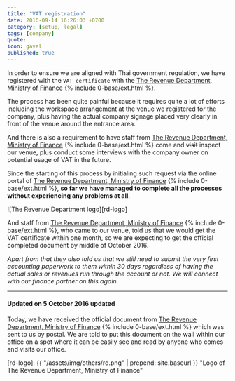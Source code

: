 ```yaml
---
title: "VAT registration"
date: 2016-09-14 16:26:03 +0700
category: [setup, legal]
tags: [company]
quote:
icon: gavel
published: true
---
```


In order to ensure we are aligned with Thai government regulation, we have registered with the `VAT certificate` with the [The Revenue Department, Ministry of Finance] {% include 0-base/ext.html %}.

The process has been quite painful because it requires quite a lot of efforts including the workspace arrangement at the venue we registered for the company, plus having the actual company signage placed very clearly in front of the venue around the entrance area.

And there is also a requirement to have staff from [The Revenue Department, Ministry of Finance] {% include 0-base/ext.html %} come and <del>visit</del> inspect our venue, plus conduct some interviews with the company owner on potential usage of VAT in the future.

Since the starting of this process by initialing such request via the online portal of [The Revenue Department, Ministry of Finance] {% include 0-base/ext.html %}, **so far we have managed to complete all the processes without experiencing any problems at all**.


![The Revenue Department logo][rd-logo]



And staff from [The Revenue Department, Ministry of Finance] {% include 0-base/ext.html %}, who came to our venue, told us that we would get the VAT certificate within one month, so we are expecting to get the official completed document by middle of October 2016.

*Apart from that they also told us that we still need to submit the very first accounting paperwork to them within 30 days regardless of having the actual sales or revenues run through the account or not. We will connect with our finance partner on this again.*

<!--more-->

---

#### Updated on 5 October 2016 <span class="label blue">updated</span>

Today, we have received the official document from [The Revenue Department, Ministry of Finance] {% include 0-base/ext.html %} which was sent to us by postal. We are told to put this document on the wall within our office on a spot where it can be easily see and read by anyone who comes and visits our office.

<!-- And below are the electronic copies of the completed paperwork that we have got back from the [The Revenue Department, Ministry of Finance] {% include 0-base/ext.html %} regarding to our official `VAT certificate registration`. -->


<!-- <div class="row">
  <div class="col-xs-12 col-sm-12 col-md-12 col-lg-12">
    <a class="modal-link" data-toggle="modal" data-target="#VAT"><img class="img-thumbnail" src="{{ "/assets/img/registration/VATs.jpg" | prepend: site.baseurl }}" alt="VAT registration"></a>
    <div class="modal fade" id="VAT" tabindex="-1" role="dialog">
      <div class="modal-dialog" role="document">
        <div class="modal-content modal-md">
          <div class="modal-header">
            <a data-dismiss="modal"><i class="pe-times pull-right"></i></a>
            <span class="modal-title">VAT certificate</span>
          </div>
          <div class="modal-body text-center">
            <img class="center-block" src="{{ "/assets/img/registration/VAT.jpg" | prepend: site.baseurl }}" alt="VAT registration">
          </div>
        </div>
      </div>
    </div>
  </div>
</div> -->


[The Revenue Department, Ministry of Finance]: http://www.rd.go.th
[rd-logo]: {{ "/assets/img/others/rd.png" | prepend: site.baseurl }} "Logo of The Revenue Department, Ministry of Finance"
